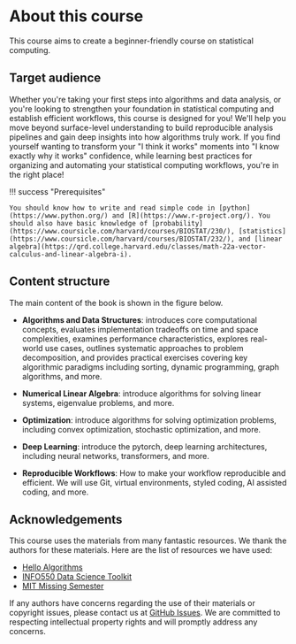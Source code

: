 # About this course

This course aims to create a beginner-friendly course on statistical computing.


## Target audience

Whether you're taking your first steps into algorithms and data analysis, or you're looking to strengthen your foundation in statistical computing and establish efficient workflows, this course is designed for you! We'll help you move beyond surface-level understanding to build reproducible analysis pipelines and gain deep insights into how algorithms truly work. If you find yourself wanting to transform your "I think it works" moments into "I know exactly why it works" confidence, while learning best practices for organizing and automating your statistical computing workflows, you're in the right place!

!!! success "Prerequisites"

    You should know how to write and read simple code in [python](https://www.python.org/) and [R](https://www.r-project.org/). You should also have basic knowledge of [probability](https://www.coursicle.com/harvard/courses/BIOSTAT/230/), [statistics](https://www.coursicle.com/harvard/courses/BIOSTAT/232/), and [linear algebra](https://qrd.college.harvard.edu/classes/math-22a-vector-calculus-and-linear-algebra-i).

## Content structure

The main content of the book is shown in the figure below.

- **Algorithms and Data Structures**: introduces core computational concepts, evaluates implementation tradeoffs on time and space complexities, examines performance characteristics, explores real-world use cases, outlines systematic approaches to problem decomposition, and provides practical exercises covering key algorithmic paradigms including sorting, dynamic programming, graph algorithms, and more.

- **Numerical Linear Algebra**: introduce algorithms for solving linear systems, eigenvalue problems, and more.
- **Optimization**: introduce algorithms for solving optimization problems, including convex optimization, stochastic optimization, and more.
- **Deep Learning**: introduce the pytorch, deep learning architectures, including neural networks, transformers, and more.
- **Reproducible Workflows**: How to make your workflow reproducible and efficient. We will use Git, virtual environments, styled coding, AI assisted coding, and more.

## Acknowledgements

This course uses the materials from many fantastic resources. We thank the authors for these materials. Here are the list of resources we have used:

- [Hello Algorithms](https://hello-algorithms.com/en/)
- [INFO550 Data Science Toolkit](https://benkeser.github.io/info550/)
- [MIT Missing Semester](https://missing.csail.mit.edu/)

If any authors have concerns regarding the use of their materials or copyright issues, please contact us at [GitHub Issues](https://github.com/junwei-lu/bst236/issues). We are committed to respecting intellectual property rights and will promptly address any concerns.
